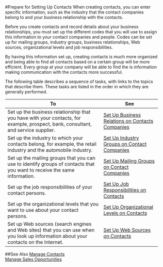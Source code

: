 <properties
                pageTitle="Prepare for Setting Up Contacts | Project “Madeira”" 
                description="Describes how to prepare for setting up contacts in Project “Madeira”" 
                services="project-madeira" 
                documentationCenter=""
                authors="jswymer"
/>
<tags
    ms.service="project-madeira"
    ms.topic="article"
    ms.author="jswymer" />

#Prepare for Setting Up Contacts
When creating contacts, you can enter specific information, such as the industry that the contact companies belong to and your business relationship with the contacts.

Before you create contacts and record details about your business relationships, you must set up the different codes that you will use to assign this information to your contact companies and people. Codes can be set up for mailing groups, industry groups, business relationships, Web sources, organizational levels and job responsibilities.

By having this information set up, creating contacts is much more organized and being able to find all contacts based on a certain group will be more efficient. Every group at your company will be able to find the is information making communication with the contacts more successful.

The following table describes a sequence of tasks, with links to the topics that describe them. These tasks are listed in the order in which they are generally performed.

|To |See |
|---|----|
|Set up the business relationship that you have with your contacts, for example, prospect, bank, consultant, and service supplier.|[Set Up Business Relations on Contacts Companies](marketing-business-relations.md)|
|Set up the industry to which your contacts belong, for example, the retail industry and the automobile industry.|[Set Up Industry Groups on Contact Companies](marketing-industry-groups.md)|
|Set up the mailing groups that you can use to identify groups of contacts that you want to receive the same information.|[Set Up Mailing Groups on Contact Companies](marketing-mailing-groups.md)|
|Set up the job responsibilities of your contact persons.|[Set Up Job Responsibilities on Contacts](marketing-job-responsibilities.md)|
|Set up the organizational levels that you want to use about your contact persons.|[Set Up Organizational Levels on Contacts](marketing-organizational-levels.md)|
|Set up Web sources (search engines and Web sites) that you can use when you look up information about your contacts on the Internet.|[Set Up Web Sources on Contacts](marketing-web-sources.md)|

##See Also
[Manage Contacts](marketing-contacts.md)  
[Manage Sales Opportunities](marketing-manage-sales-opportunities.md)

